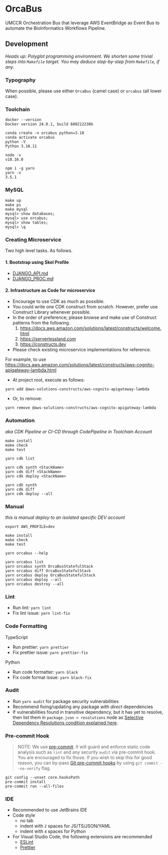 # OrcaBus

UMCCR Orchestration Bus that leverage AWS EventBridge as Event Bus to automate the BioInformatics Workflows Pipeline.

## Development

_Heads up: Polyglot programming environment. We shorten some trivial steps into `Makefile` target. You may deduce step-by-step from `Makefile`, if any._

### Typography

When possible, please use either `OrcaBus` (camel case) or `orcabus` (all lower case).

### Toolchain

```
docker --version
Docker version 24.0.1, build 680212238b

conda create -n orcabus python=3.10
conda activate orcabus
python -V
Python 3.10.11

node -v
v18.16.0

npm i -g yarn
yarn -v
3.5.1
```

### MySQL

```
make up
make ps
make mysql
mysql> show databases;
mysql> use orcabus;
mysql> show tables;
mysql> \q
```

### Creating Microservice

Two high level tasks. As follows.

#### 1. Bootstrap using Skel Profile

- [DJANGO_API.md](docs/developer/DJANGO_API.md)
- [DJANGO_PROC.md](docs/developer/DJANGO_PROC.md)

#### 2. Infrastructure as Code for microservice

- Encourage to use CDK as much as possible.
- You could write one CDK construct from scratch. However, prefer use Construct Library whenever possible.
- In the order of preference; please browse and make use of Construct patterns from the following.
  1. https://docs.aws.amazon.com/solutions/latest/constructs/welcome.html
  2. https://serverlessland.com
  3. https://constructs.dev
- Please check existing microservice implementations for reference.

For example, to use https://docs.aws.amazon.com/solutions/latest/constructs/aws-cognito-apigateway-lambda.html

- At project root, execute as follows:
```
yarn add @aws-solutions-constructs/aws-cognito-apigateway-lambda
```

- Or, to remove:
```
yarn remove @aws-solutions-constructs/aws-cognito-apigateway-lambda
```

### Automation

_aka CDK Pipeline or CI-CD through CodePipeline in Toolchain Account_

```
make install
make check
make test

yarn cdk list

yarn cdk synth <StackName>
yarn cdk diff <StackName>
yarn cdk deploy <StackName>

yarn cdk synth
yarn cdk diff
yarn cdk deploy --all
```

### Manual

_this is manual deploy to an isolated specific DEV account_

```
export AWS_PROFILE=dev

make install
make check
make test

yarn orcabus --help

yarn orcabus list
yarn orcabus synth OrcaBusStatefulStack
yarn orcabus diff OrcaBusStatefulStack
yarn orcabus deploy OrcaBusStatefulStack
yarn orcabus deploy --all
yarn orcabus destroy --all
```

### Lint

- Run lint: `yarn lint`
- Fix lint issue: `yarn lint-fix`

### Code Formatting

TypeScript
- Run prettier: `yarn prettier`
- Fix prettier issue: `yarn prettier-fix`

Python
- Run code formatter: `yarn black`
- Fix code format issue: `yarn black-fix`

### Audit

- Run `yarn audit` for package security vulnerabilities
- Recommend fixing/updating any package with _direct_ dependencies
- If vulnerabilities found in transitive dependency, but it has yet to resolve, then list them in `package.json > resolutions` node as [Selective Dependency Resolutions condition explained here](https://classic.yarnpkg.com/en/docs/selective-version-resolutions/).

### Pre-commit Hook

> NOTE: We use [pre-commit](https://github.com/umccr/wiki/blob/master/computing/dev-environment/git-hooks.md). It will guard and enforce static code analysis such as `lint` and any security `audit` via pre-commit hook. You are encouraged to fix those. If you wish to skip this for good reason, you can by-pass [Git pre-commit hooks](https://git-scm.com/book/en/v2/Customizing-Git-Git-Hooks) by using `git commit --no-verify` flag.

```commandline
git config --unset core.hooksPath
pre-commit install
pre-commit run --all-files
```

### IDE

- Recommended to use JetBrains IDE
- Code style
  - no tab
  - indent with `2` spaces for JS/TS/JSON/YAML
  - indent with `4` spaces for Python
- For Visual Studio Code, the following extensions are recommended
  - [ESLint](https://marketplace.visualstudio.com/items?itemName=dbaeumer.vscode-eslint)
  - [Prettier](https://marketplace.visualstudio.com/items?itemName=esbenp.prettier-vscode)
